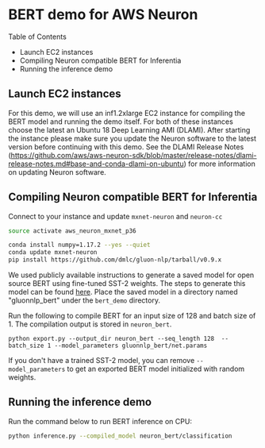 # BERT demo for AWS Neuron

Table of Contents
* Launch EC2 instances
* Compiling Neuron compatible BERT for Inferentia
* Running the inference demo

## Launch EC2 instances

For this demo, we will use an inf1.2xlarge EC2 instance for compiling the BERT model and running the demo itself. For both of these instances choose the latest an Ubuntu 18 Deep Learning AMI (DLAMI). After starting the instance please make sure you update the Neuron software to the latest version before continuing with this demo. See the DLAMI Release Notes (https://github.com/aws/aws-neuron-sdk/blob/master/release-notes/dlami-release-notes.md#base-and-conda-dlami-on-ubuntu) for more information on updating Neuron software.

## Compiling Neuron compatible BERT for Inferentia

Connect to your instance and update `mxnet-neuron` and `neuron-cc`

```bash
source activate aws_neuron_mxnet_p36

conda install numpy=1.17.2 --yes --quiet
conda update mxnet-neuron
pip install https://github.com/dmlc/gluon-nlp/tarball/v0.9.x
```

We used publicly available instructions to generate a saved model for open source BERT using fine-tuned SST-2 weights.
The steps to generate this model can be found [here](https://gluon-nlp.mxnet.io/v0.9.x/model_zoo/bert/index.html#sentence-classification).
Place the saved model in a directory named "gluonnlp_bert" under the `bert_demo` directory.

Run the following to compile BERT for an input size of 128 and batch size of 1.
The compilation output is stored in `neuron_bert`.
```
python export.py --output_dir neuron_bert --seq_length 128  --batch_size 1 --model_parameters gluonnlp_bert/net.params
```
If you don't have a trained SST-2 model, you can remove `--model_parameters` to get an exported BERT model initialized with random weights. 

## Running the inference demo

Run the command below to run BERT inference on CPU:
```bash
python inference.py --compiled_model neuron_bert/classification

```
